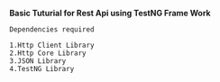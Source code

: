 **Basic Tuturial for Rest Api using TestNG Frame Work**
~~~~
Dependencies required

1.Http Client Library
2.Http Core Library
3.JSON Library
4.TestNG Library